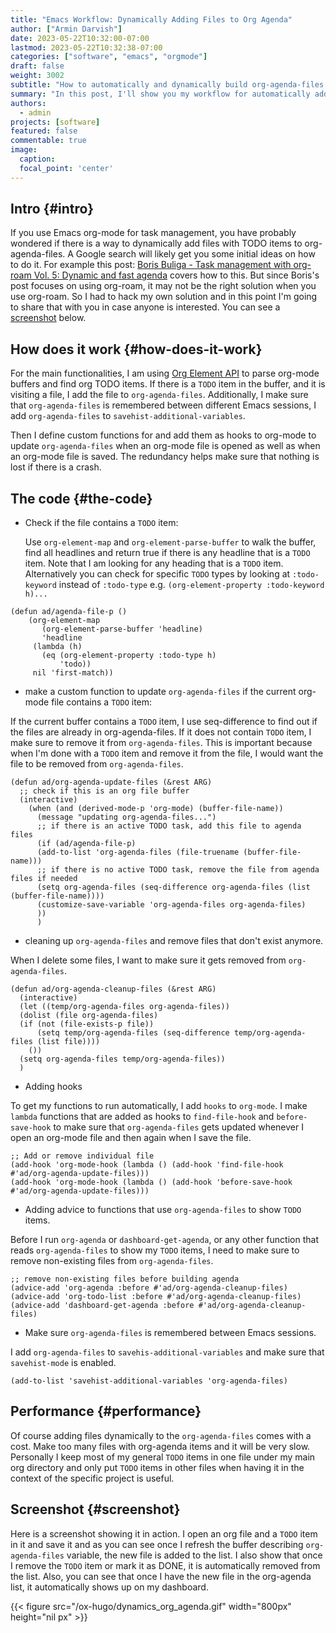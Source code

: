 ```yaml
---
title: "Emacs Workflow: Dynamically Adding Files to Org Agenda"
author: ["Armin Darvish"]
date: 2023-05-22T10:32:00-07:00
lastmod: 2023-05-22T10:32:38-07:00
categories: ["software", "emacs", "orgmode"]
draft: false
weight: 3002
subtitle: "How to automatically and dynamically build org-agenda-files to include any files with TODO items."
summary: "In this post, I'll show you my workflow for automatically adding files with TODO items to org-agenda-files as soon as we open or save the file."
authors:
  - admin
projects: [software]
featured: false
commentable: true
image:
  caption:
  focal_point: 'center'
---
```


## Intro {#intro}

If you use Emacs org-mode for task management, you have probably wondered if there is a way to dynamically add files with TODO items to org-agenda-files. A Google search will likely get you some initial ideas on how to do it. For example this post: [Boris Buliga - Task management with org-roam Vol. 5: Dynamic and fast agenda](https://d12frosted.io/posts/2021-01-16-task-management-with-roam-vol5.html) covers how to this. But since Boris's post focuses on using org-roam, it may not be the right solution when you use org-roam. So I had to hack my own solution and in this point I'm going to share that with you in case anyone is interested. You can see a [screenshot](en/post/Emacs_Workflow_Dynamically_Adding_files_to_org-agenda-Files/dynamic_org_agenda.gif) below.


## How does it work {#how-does-it-work}

For the main functionalities, I am using [Org Element API](https://orgmode.org/worg/dev/org-element-api.html) to parse org-mode buffers and find org TODO items. If there is a `TODO` item in the buffer, and it is visiting a file, I add the file to `org-agenda-files`. Additionally, I make sure that `org-agenda-files` is remembered between different Emacs sessions, I add `org-agenda-files` to `savehist-additional-variables`.

Then I define custom functions for and add them as hooks to org-mode to update `org-agenda-files` when an org-mode file is opened as well as when an org-mode file is saved. The redundancy helps make sure that nothing is lost if there is a crash.


## The code {#the-code}

-   Check if the file contains a `TODO` item:

    Use `org-element-map` and `org-element-parse-buffer` to walk the buffer, find all headlines and return true if there is any headline that is a `TODO` item. Note that I am looking for any heading that is a `TODO` item. Alternatively you can check for specific `TODO` types by looking at `:todo-keyword` instead of `:todo-type` e.g. `(org-element-property :todo-keyword h)...`

<!--listend-->

```emacs-lisp
(defun ad/agenda-file-p ()
    (org-element-map
       (org-element-parse-buffer 'headline)
       'headline
     (lambda (h)
       (eq (org-element-property :todo-type h)
           'todo))
     nil 'first-match))
```

-   make a custom function to update `org-agenda-files` if the current org-mode file contains a `TODO` item:

If the current buffer contains a `TODO` item, I use seq-difference to find out if the files are already in org-agenda-files. If it does not contain `TODO` item, I make sure to remove it from `org-agenda-files`. This is important because when I'm done with a `TODO` item and remove it from the file, I would want the file to be removed from `org-agenda-files`.

```emacs-lisp
(defun ad/org-agenda-update-files (&rest ARG)
  ;; check if this is an org file buffer
  (interactive)
    (when (and (derived-mode-p 'org-mode) (buffer-file-name))
      (message "updating org-agenda-files...")
      ;; if there is an active TODO task, add this file to agenda files
      (if (ad/agenda-file-p)
      (add-to-list 'org-agenda-files (file-truename (buffer-file-name)))
      ;; if there is no active TODO task, remove the file from agenda files if needed
      (setq org-agenda-files (seq-difference org-agenda-files (list (buffer-file-name))))
      (customize-save-variable 'org-agenda-files org-agenda-files)
      ))
      )
```

-   cleaning up `org-agenda-files` and remove files that don't exist anymore.

When I delete some files, I want to make sure it gets removed from `org-agenda-files`.

```emacs-lisp
(defun ad/org-agenda-cleanup-files (&rest ARG)
  (interactive)
  (let ((temp/org-agenda-files org-agenda-files))
  (dolist (file org-agenda-files)
  (if (not (file-exists-p file))
      (setq temp/org-agenda-files (seq-difference temp/org-agenda-files (list file))))
    ())
  (setq org-agenda-files temp/org-agenda-files))
  )
```

-   Adding hooks

To get my functions to run automatically, I add `hooks` to `org-mode`. I make `lambda` functions that are added as hooks to `find-file-hook` and `before-save-hook` to make sure that `org-agenda-files` gets updated whenever I open an org-mode file and then again when I save the file.

```emacs-lisp
;; Add or remove individual file
(add-hook 'org-mode-hook (lambda () (add-hook 'find-file-hook #'ad/org-agenda-update-files)))
(add-hook 'org-mode-hook (lambda () (add-hook 'before-save-hook #'ad/org-agenda-update-files)))
```

-   Adding advice to functions that use `org-agenda-files` to show `TODO` items.

Before I run `org-agenda` or `dashboard-get-agenda`, or any other function that reads `org-agenda-files` to show my `TODO` items, I need to make sure to remove non-existing files from `org-agenda-files`.

```emacs-lisp
;; remove non-existing files before building agenda
(advice-add 'org-agenda :before #'ad/org-agenda-cleanup-files)
(advice-add 'org-todo-list :before #'ad/org-agenda-cleanup-files)
(advice-add 'dashboard-get-agenda :before #'ad/org-agenda-cleanup-files)
```

-   Make sure `org-agenda-files` is remembered between Emacs sessions.

I add `org-agenda-files` to `savehis-additional-variables` and make sure that `savehist-mode` is enabled.

```emacs-lisp
(add-to-list 'savehist-additional-variables 'org-agenda-files)
```


## Performance {#performance}

Of course adding files dynamically to the `org-agenda-files` comes with a cost. Make too many files with org-agenda items and it will be very slow. Personally I keep most of my general `TODO` items in one file under my main org directory and only put `TODO` items in other files when having it in the context of the specific project is useful.


## Screenshot {#screenshot}

Here is a screenshot showing it in action. I open an org file and a `TODO` item in it and save it and as you can see once I refresh the buffer describing `org-agenda-files` variable, the new file is added to the list. I also show that once I remove the `TODO` item or mark it as DONE, it is automatically removed from the list. Also, you can see that once I have the new file in the org-agenda list, it automatically shows up on my dashboard.

{{< figure src="/ox-hugo/dynamics_org_agenda.gif" width="800px" height="nil px" >}}
